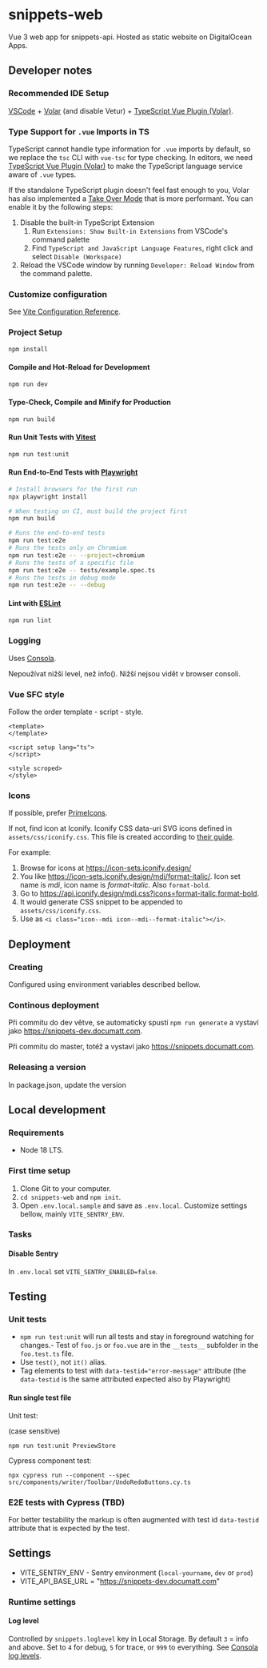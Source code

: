 # snippets-web

Vue 3 web app for snippets-api. Hosted as static website on DigitalOcean Apps.

## Developer notes

### Recommended IDE Setup

[VSCode](https://code.visualstudio.com/) + [Volar](https://marketplace.visualstudio.com/items?itemName=Vue.volar) (and disable Vetur) + [TypeScript Vue Plugin (Volar)](https://marketplace.visualstudio.com/items?itemName=Vue.vscode-typescript-vue-plugin).

### Type Support for `.vue` Imports in TS

TypeScript cannot handle type information for `.vue` imports by default, so we replace the `tsc` CLI with `vue-tsc` for type checking. In editors, we need [TypeScript Vue Plugin (Volar)](https://marketplace.visualstudio.com/items?itemName=Vue.vscode-typescript-vue-plugin) to make the TypeScript language service aware of `.vue` types.

If the standalone TypeScript plugin doesn't feel fast enough to you, Volar has also implemented a [Take Over Mode](https://github.com/johnsoncodehk/volar/discussions/471#discussioncomment-1361669) that is more performant. You can enable it by the following steps:

1. Disable the built-in TypeScript Extension
    1) Run `Extensions: Show Built-in Extensions` from VSCode's command palette
    2) Find `TypeScript and JavaScript Language Features`, right click and select `Disable (Workspace)`
2. Reload the VSCode window by running `Developer: Reload Window` from the command palette.

### Customize configuration

See [Vite Configuration Reference](https://vitejs.dev/config/).

### Project Setup

```sh
npm install
```

#### Compile and Hot-Reload for Development

```sh
npm run dev
```

#### Type-Check, Compile and Minify for Production

```sh
npm run build
```

#### Run Unit Tests with [Vitest](https://vitest.dev/)

```sh
npm run test:unit
```

#### Run End-to-End Tests with [Playwright](https://playwright.dev)

```sh
# Install browsers for the first run
npx playwright install

# When testing on CI, must build the project first
npm run build

# Runs the end-to-end tests
npm run test:e2e
# Runs the tests only on Chromium
npm run test:e2e -- --project=chromium
# Runs the tests of a specific file
npm run test:e2e -- tests/example.spec.ts
# Runs the tests in debug mode
npm run test:e2e -- --debug
```

#### Lint with [ESLint](https://eslint.org/)

```sh
npm run lint
```

### Logging

Uses [Consola](https://github.com/unjs/consola).

Nepoužívat nižší level, než info(). Nižší nejsou vidět v browser consoli.

### Vue SFC style

Follow the order template - script - style.

```
<template>
</template>

<script setup lang="ts">
</script>

<style scroped>
</style>
```

### Icons

If possible, prefer [PrimeIcons](https://primevue.org/icons/#list).

If not, find icon at Iconify. Iconify CSS data-uri SVG icons defined in `assets/css/iconify.css`. This file is created according to [their guide](https://iconify.design/docs/usage/css/no-code/).

For example:

1. Browse for icons at https://icon-sets.iconify.design/
2. You like https://icon-sets.iconify.design/mdi/format-italic/. Icon set name is *mdi*, icon name is *format-italic*. Also `format-bold`.
3. Go to https://api.iconify.design/mdi.css?icons=format-italic,format-bold.
4. It would generate CSS snippet to be appended to `assets/css/iconify.css`.
5. Use as `<i class="icon--mdi icon--mdi--format-italic"></i>`.

## Deployment

### Creating

Configured using environment variables described bellow.

### Continous deployment

Při commitu do dev větve, se automaticky spustí `npm run generate` a vystaví jako https://snippets-dev.documatt.com.

Při commitu do master, totéž a vystaví jako https://snippets.documatt.com.

### Releasing a version

In package.json, update the version

## Local development

### Requirements

* Node 18 LTS.

### First time setup

1. Clone Git to your computer.
2. `cd snippets-web` and `npm init`.
3. Open `.env.local.sample` and save as `.env.local`. Customize settings bellow, mainly `VITE_SENTRY_ENV`.

### Tasks

#### Disable Sentry

In `.env.local` set `VITE_SENTRY_ENABLED=false`.

## Testing

### Unit tests

- `npm run test:unit` will run all tests and stay in foreground watching for changes.- Test of `foo.js` or `foo.vue` are in the `__tests__` subfolder in the `foo.test.ts` file.
- Use `test()`, not `it()` alias.
- Tag elements to test with `data-testid="error-message"` attribute (the `data-testid` is the same attributed expected also by Playwright)

#### Run single test file

Unit test:

(case sensitive)

```
npm run test:unit PreviewStore
```

Cypress component test:

```
npx cypress run --component --spec src/components/writer/Toolbar/UndoRedoButtons.cy.ts
```

### E2E tests with Cypress (TBD)

For better testability the markup is often augmented with test id `data-testid` attribute that is expected by the test.

## Settings

* VITE_SENTRY_ENV - Sentry environment (`local-yourname`, `dev` or `prod`)
* VITE_API_BASE_URL = "https://snippets-dev.documatt.com"

### Runtime settings

#### Log level

Controlled by `snippets.loglevel` key in Local Storage. By default `3` = info and above. Set to `4` for debug, `5` for trace, or `999` to everything. See [Consola log levels](https://github.com/unjs/consola#log-level).

